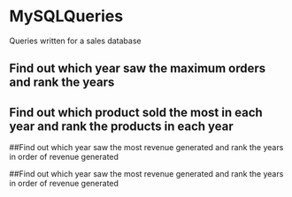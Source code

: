 # MySQLQueries
Queries written for a sales database

## Find out which year saw the maximum orders and rank the years

## Find out which product sold the most in each year and rank the products in each year

##Find out which year saw the most revenue generated and rank the years in order of revenue generated

##Find out which year saw the most revenue generated and rank the years in order of revenue generated
